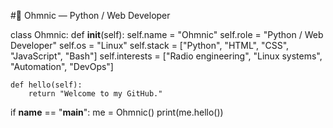 #📡 Ohmnic — Python / Web Developer

class Ohmnic:
    def __init__(self):
        self.name = "Ohmnic"
        self.role = "Python / Web Developer"
        self.os = "Linux"
        self.stack = ["Python", "HTML", "CSS", "JavaScript", "Bash"]
        self.interests = ["Radio engineering", "Linux systems", "Automation", "DevOps"]

    def hello(self):
        return "Welcome to my GitHub."

if __name__ == "__main__":
    me = Ohmnic()
    print(me.hello())

